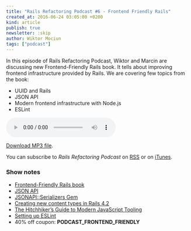 ```yaml
---
title: "Rails Refactoring Podcast #6 - Frontend Friendly Rails"
created_at: 2016-06-24 03:05:00 +0200
kind: article
publish: true
newsletter: :skip
author: Wiktor Mociun
tags: ["podcast"]
---
```


In this episode of Rails Refactoring Podcast, Wiktor and Marcin are discussing
new Frontend-Friendly Rails book. It tells about improving frontend
infrastructure provided by Rails. We are covering few topics from the book:

* UUID and Rails
* JSON API
* Modern frontend infrastructure with Node.js
* ESLint

<audio controls>
  <source id="mp3-source" src="http://rails-refactoring.com/podcast/rails-refactoring.com_06.mp3" type="audio/mpeg">
</audio>

[Download MP3 file](http://rails-refactoring.com/podcast/rails-refactoring.com_06.mp3).

You can subscribe to _Rails Refactoring Podcast_ on [RSS](http://rails-refactoring.com/podcast/rss.xml) or on [iTunes](https://itunes.apple.com/en/podcast/rails-refactoring-podcast/id943212549).

### Show notes

* [Frontend-Friendly Rails book](http://blog.arkency.com/frontend-friendly-rails/)
* [JSON API](http://jsonapi.org/)
* [JSONAPI::Serializers Gem](https://github.com/fotinakis/jsonapi-serializers)
* [Creating new content types in Rails 4.2](http://blog.arkency.com/2016/03/creating-new-content-types-in-rails-4-dot-2/)
* [The Hitchhiker’s Guide to Modern JavaScript Tooling](http://reactkungfu.com/2015/07/the-hitchhikers-guide-to-modern-javascript-tooling/)
* [Setting up ESLint](https://medium.com/planet-arkency/catch-mistakes-before-you-run-you-javascript-code-6e524c36f0c8)
* 40% off coupon: **PODCAST\_FRONTEND\_FRIENDLY**

